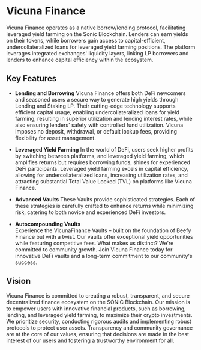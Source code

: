 # Vicuna Finance

Vicuna Finance operates as a native borrow/lending protocol, facilitating leveraged yield farming on the Sonic Blockchain.  Lenders can earn yields on their tokens, while borrowers gain access to capital-efficient, undercollateralized loans for leveraged yield farming positions. The platform leverages integrated exchanges' liquidity layers, linking LP borrowers and lenders to enhance capital efficiency within the ecosystem. 

## Key Features
- **Lending and Borrowing**
Vicuna Finance offers both DeFi newcomers and seasoned users a secure way to generate high yields through Lending and Staking LP. Their cutting-edge technology supports efficient capital usage, enabling undercollateralized loans for yield farming, resulting in superior utilization and lending interest rates, while also ensuring lenders' safety with controlled fund utilization. Vicuna imposes no deposit, withdrawal, or default lockup fees, providing flexibility for asset management. 

- **Leveraged Yield Farming**
In the world of DeFi, users seek higher profits by switching between platforms, and leveraged yield farming, which amplifies returns but requires borrowing funds, shines for experienced DeFi participants. Leveraged yield farming excels in capital efficiency, allowing for undercollateralized loans, increasing utilization rates, and attracting substantial Total Value Locked (TVL) on platforms like Vicuna Finance. 

- **Advanced Vaults** 
These Vaults provide sophisticated strategies. Each of these strategies is carefully crafted to enhance returns while minimizing risk, catering to both novice and experienced DeFi investors.

- **Autocompounding Vaults**  
Experience the VicunaFinance Vaults – built on the foundation of Beefy Finance but with a twist. Our vaults offer exceptional yield opportunities while featuring competitive fees. What makes us distinct? We're committed to community growth. Join Vicuna Finance today for innovative DeFi vaults and a long-term commitment to our community's success.

## Vision

Vicuna Finance is committed to creating a robust, transparent, and secure decentralized finance ecosystem on the SONIC Blockchain. Our mission is to empower users with innovative financial products, such as borrowing, lending, and leveraged yield farming, to maximize their crypto investments. We prioritize security, conducting rigorous audits and implementing robust protocols to protect user assets. Transparency and community governance are at the core of our values, ensuring that decisions are made in the best interest of our users and fostering a trustworthy environment for all.
